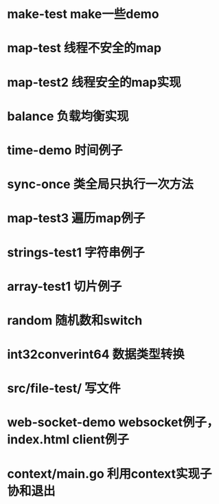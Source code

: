 # make-test make一些demo
# map-test 线程不安全的map
# map-test2 线程安全的map实现
# balance 负载均衡实现
# time-demo 时间例子
# sync-once 类全局只执行一次方法
# map-test3 遍历map例子
# strings-test1 字符串例子
# array-test1 切片例子
# random 随机数和switch
# int32converint64  数据类型转换
# src/file-test/ 写文件
# web-socket-demo  websocket例子，index.html client例子
# context/main.go 利用context实现子协和退出
